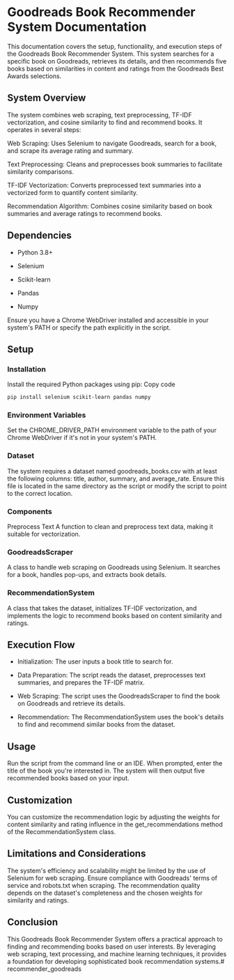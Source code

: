 # Goodreads Book Recommender System Documentation
This documentation covers the setup, functionality, and execution steps of the Goodreads Book Recommender System. This system searches for a specific book on Goodreads, retrieves its details, and then recommends five books based on similarities in content and ratings from the Goodreads Best Awards selections.

## System Overview
The system combines web scraping, text preprocessing, TF-IDF vectorization, and cosine similarity to find and recommend books. It operates in several steps:

Web Scraping: Uses Selenium to navigate Goodreads, search for a book, and scrape its average rating and summary.

Text Preprocessing: Cleans and preprocesses book summaries to facilitate similarity comparisons.

TF-IDF Vectorization: Converts preprocessed text summaries into a vectorized form to quantify content similarity.

Recommendation Algorithm: Combines cosine similarity based on book summaries and average ratings to recommend books.

## Dependencies
- Python 3.8+

- Selenium

- Scikit-learn

- Pandas

- Numpy

Ensure you have a Chrome WebDriver installed and accessible in your system's PATH or specify the path explicitly in the script.

## Setup

### Installation
Install the required Python packages using pip:
Copy code
```bash
pip install selenium scikit-learn pandas numpy
```
### Environment Variables
Set the CHROME_DRIVER_PATH environment variable to the path of your Chrome WebDriver if it's not in your system's PATH.

### Dataset
The system requires a dataset named goodreads_books.csv with at least the following columns: title, author, summary, and average_rate. Ensure this file is located in the same directory as the script or modify the script to point to the correct location.

### Components
Preprocess Text
A function to clean and preprocess text data, making it suitable for vectorization.

### GoodreadsScraper
A class to handle web scraping on Goodreads using Selenium. It searches for a book, handles pop-ups, and extracts book details.

### RecommendationSystem
A class that takes the dataset, initializes TF-IDF vectorization, and implements the logic to recommend books based on content similarity and ratings.

## Execution Flow
- Initialization: The user inputs a book title to search for.

- Data Preparation: The script reads the dataset, preprocesses text summaries, and prepares the TF-IDF matrix.

- Web Scraping: The script uses the GoodreadsScraper to find the book on Goodreads and retrieve its details.

- Recommendation: The RecommendationSystem uses the book's details to find and recommend similar books from the dataset.

## Usage
Run the script from the command line or an IDE. When prompted, enter the title of the book you're interested in. The system will then output five recommended books based on your input.

## Customization
You can customize the recommendation logic by adjusting the weights for content similarity and rating influence in the get_recommendations method of the RecommendationSystem class.

## Limitations and Considerations
The system's efficiency and scalability might be limited by the use of Selenium for web scraping.
Ensure compliance with Goodreads' terms of service and robots.txt when scraping.
The recommendation quality depends on the dataset's completeness and the chosen weights for similarity and ratings.

## Conclusion
This Goodreads Book Recommender System offers a practical approach to finding and recommending books based on user interests. By leveraging web scraping, text processing, and machine learning techniques, it provides a foundation for developing sophisticated book recommendation systems.#   r e c o m m e n d e r _ g o o d r e a d s  
 